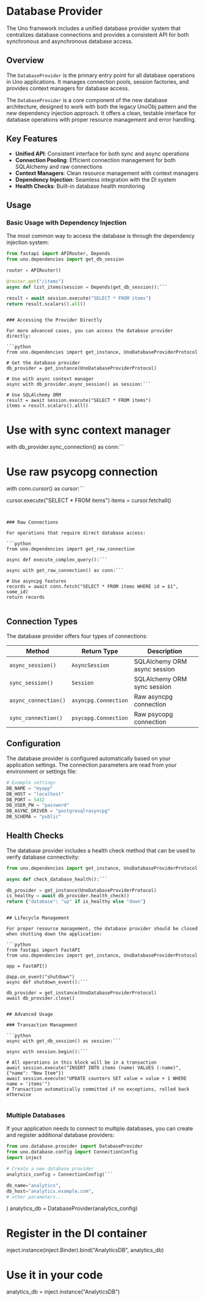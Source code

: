 # Database Provider

The Uno framework includes a unified database provider system that centralizes database connections and provides a consistent API for both synchronous and asynchronous database access.

## Overview

The `DatabaseProvider` is the primary entry point for all database operations in Uno applications. It manages connection pools, session factories, and provides context managers for database access.

The `DatabaseProvider` is a core component of the new database architecture, designed to work with both the legacy UnoObj pattern and the new dependency injection approach. It offers a clean, testable interface for database operations with proper resource management and error handling.

## Key Features

- **Unified API**: Consistent interface for both sync and async operations
- **Connection Pooling**: Efficient connection management for both SQLAlchemy and raw connections
- **Context Managers**: Clean resource management with context managers
- **Dependency Injection**: Seamless integration with the DI system
- **Health Checks**: Built-in database health monitoring

## Usage

### Basic Usage with Dependency Injection

The most common way to access the database is through the dependency injection system:

```python
from fastapi import APIRouter, Depends
from uno.dependencies import get_db_session

router = APIRouter()

@router.get("/items")
async def list_items(session = Depends(get_db_session)):```

result = await session.execute("SELECT * FROM items")
return result.scalars().all()
```
```

### Accessing the Provider Directly

For more advanced cases, you can access the database provider directly:

```python
from uno.dependencies import get_instance, UnoDatabaseProviderProtocol

# Get the database provider
db_provider = get_instance(UnoDatabaseProviderProtocol)

# Use with async context manager
async with db_provider.async_session() as session:```

# Use SQLAlchemy ORM
result = await session.execute("SELECT * FROM items")
items = result.scalars().all()
```
    
# Use with sync context manager
with db_provider.sync_connection() as conn:```

# Use raw psycopg connection
with conn.cursor() as cursor:```

cursor.execute("SELECT * FROM items")
items = cursor.fetchall()
```
```
```

### Raw Connections

For operations that require direct database access:

```python
from uno.dependencies import get_raw_connection

async def execute_complex_query():```

async with get_raw_connection() as conn:```

# Use asyncpg features
records = await conn.fetch("SELECT * FROM items WHERE id = $1", some_id)
return records
```
```
```

## Connection Types

The database provider offers four types of connections:

| Method | Return Type | Description |
|--------|-------------|-------------|
| `async_session()` | `AsyncSession` | SQLAlchemy ORM async session |
| `sync_session()` | `Session` | SQLAlchemy ORM sync session |
| `async_connection()` | `asyncpg.Connection` | Raw asyncpg connection |
| `sync_connection()` | `psycopg.Connection` | Raw psycopg connection |

## Configuration

The database provider is configured automatically based on your application settings. The connection parameters are read from your environment or settings file:

```python
# Example settings
DB_NAME = "myapp"
DB_HOST = "localhost"
DB_PORT = 5432
DB_USER_PW = "password"
DB_ASYNC_DRIVER = "postgresql+asyncpg"
DB_SCHEMA = "public"
```

## Health Checks

The database provider includes a health check method that can be used to verify database connectivity:

```python
from uno.dependencies import get_instance, UnoDatabaseProviderProtocol

async def check_database_health():```

db_provider = get_instance(UnoDatabaseProviderProtocol)
is_healthy = await db_provider.health_check()
return {"database": "up" if is_healthy else "down"}
```
```

## Lifecycle Management

For proper resource management, the database provider should be closed when shutting down the application:

```python
from fastapi import FastAPI
from uno.dependencies import get_instance, UnoDatabaseProviderProtocol

app = FastAPI()

@app.on_event("shutdown")
async def shutdown_event():```

db_provider = get_instance(UnoDatabaseProviderProtocol)
await db_provider.close()
```
```

## Advanced Usage

### Transaction Management

```python
async with get_db_session() as session:```

async with session.begin():```

# All operations in this block will be in a transaction
await session.execute("INSERT INTO items (name) VALUES (:name)", {"name": "New Item"})
await session.execute("UPDATE counters SET value = value + 1 WHERE name = 'items'")
# Transaction automatically committed if no exceptions, rolled back otherwise
```
```
```

### Multiple Databases

If your application needs to connect to multiple databases, you can create and register additional database providers:

```python
from uno.database.provider import DatabaseProvider
from uno.database.config import ConnectionConfig
import inject

# Create a new database provider
analytics_config = ConnectionConfig(```

db_name="analytics",
db_host="analytics.example.com",
# other parameters...
```
)
analytics_db = DatabaseProvider(analytics_config)

# Register in the DI container
inject.instance(inject.Binder).bind("AnalyticsDB", analytics_db)

# Use it in your code
analytics_db = inject.instance("AnalyticsDB")
```
